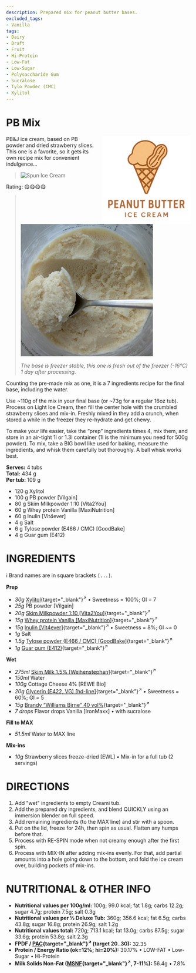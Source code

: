 ```yaml
---
description: Prepared mix for peanut butter bases.
excluded_tags:
- Vanilla
tags:
- Dairy
- Draft
- Fruit
- Hi-Protein
- Low-Fat
- Low-Sugar
- Polysaccharide Gum
- Sucralose
- Tylo Powder (CMC)
- Xylitol
---
```

# PB Mix
<img style="float: right; margin-left: 1.5em;" width=240 alt="Logo" src="https://raw.githubusercontent.com/jhermann/ice-creamery/refs/heads/main/recipes/PB%20Mix/pb-ice-cream-logo.png" />

PB&J ice cream, based on PB powder and dried strawberry slices.
This one is a favorite, so it gets its own recipe mix for convenient indulgence…

> <img width=360 alt="Spun Ice Cream" src="https://raw.githubusercontent.com/jhermann/ice-creamery/refs/heads/main/recipes/PB%20Mix/PB-Mix_2024-11-12_1.jpg" />

Rating: 😋😋😋😋

> <img width=360 alt="Spun Ice Cream" src="https://raw.githubusercontent.com/jhermann/ice-creamery/refs/heads/main/recipes/PB%20Mix/pb-mix_1day_16C.jpg" />
>
> *The base is freezer stable, this one is fresh out of the freezer (-16°C) 1 day after processing.*

Counting the pre-made mix as one, it is a 7 ingredients recipe for the final base, including the water.

Use ~110g of the mix in your final base (or ~73g for a regular 16oz tub).
Process on Light Ice Cream, then fill the center hole with the crumbled strawberry slices and mix-in.
Freshly mixed in they add a crunch, when stored a while in the freezer they re-hydrate and get chewy.

To make your life easier, take the “prep” ingredients times 4, mix them,
and store in an air-tight 1l or 1.3l container (1l is the minimum you need for 500g powder).
To mix, take a BIG bowl like used for baking, measure the ingredients,
and whisk them carefully but thoroughly. A ball whisk works best.

**Serves:** 4 tubs          
**Total:** 434 g          
**Per tub:** 109 g          

 * 120 g Xylitol
 * 100 g PB powder [Vilgain]
 * 80 g Skim Milkpowder 1:10 [Vita2You]
 * 60 g Whey protein Vanilla [MaxiNutrition]
 * 60 g Inulin [Vit4ever]
 * 4 g Salt
 * 6 g Tylose powder (E466 / CMC) [GoodBake]
 * 4 g Guar gum (E412)

# INGREDIENTS

ℹ️ Brand names are in square brackets `[...]`.

**Prep**

  - _30g_ [Xylitol](/ice-creamery/info/ingredients/#xylitol-e967){target="_blank"}<sup>↗</sup> • Sweetness = 100%; GI = 7
  - _25g_ PB powder [Vilgain]
  - _20g_ [Skim Milkpowder 1:10 \[Vita2You\]](/ice-creamery/info/ingredients/#skim-milk-powder-smp){target="_blank"}<sup>↗</sup>
  - _15g_ [Whey protein Vanilla \[MaxiNutrition\]](/ice-creamery/info/ingredients/#whey-protein){target="_blank"}<sup>↗</sup>
  - _15g_ [Inulin \[Vit4ever\]](/ice-creamery/info/ingredients/#inulin){target="_blank"}<sup>↗</sup> • Sweetness = 8%; GI ~= 0
  - _1g_ Salt
  - _1.5g_ [Tylose powder (E466 / CMC) \[GoodBake\]](/ice-creamery/info/ingredients/#carboxymethyl-cellulose-cmc-e466){target="_blank"}<sup>↗</sup>
  - _1g_ [Guar gum (E412)](/ice-creamery/info/ingredients/#guar-gum-e412){target="_blank"}<sup>↗</sup>

**Wet**

  - _275ml_ [Skim Milk 1.5% \[Weihenstephan\]](/ice-creamery/info/ingredients/#skim-milk){target="_blank"}<sup>↗</sup>
  - _150ml_ Water
  - _100g_ Cottage Cheese 4% [REWE Bio]
  - _20g_ [Glycerin (E422, VG) \[hd-line\]](/ice-creamery/info/ingredients/#vegetable-glycerin-glycerol-vg-e422){target="_blank"}<sup>↗</sup> • Sweetness = 60%; GI = 5
  - _15g_ [Brandy “Williams Birne” 40 vol%](/ice-creamery/info/ingredients/#alcohol-ethanol){target="_blank"}<sup>↗</sup>
  - _7 drops_ Flavor drops Vanilla [IronMaxx] • with sucralose

**Fill to MAX**

  - _51.5ml_ Water to MAX line

**Mix-ins**

  - _10g_ Strawberry slices freeze-dried [EWL] • Mix-in for a full tub (2 servings)

# DIRECTIONS

 1. Add "wet" ingredients to empty Creami tub.
 1. Add the prepared dry ingredients, and blend QUICKLY using an immersion blender on full speed.
 1. Add remaining ingredients (to the MAX line) and stir with a spoon.
 1. Put on the lid, freeze for 24h, then spin as usual. Flatten any humps before that.
 1. Process with RE-SPIN mode when not creamy enough after the first spin.
 1. Process with MIX-IN after adding mix-ins evenly. For that, add partial amounts into a hole going down to the bottom, and fold the ice cream over, building pockets of mix-ins.

# NUTRITIONAL & OTHER INFO
- **Nutritional values per 100g/ml:** 100g; 99.0 kcal; fat 1.8g; carbs 12.2g; sugar 4.7g; protein 7.5g; salt 0.3g
- **Nutritional values per ½ Deluxe Tub:** 360g; 356.6 kcal; fat 6.5g; carbs 43.8g; sugar 16.8g; protein 26.9g; salt 1.2g
- **Nutritional values total:** 720g; 713.1 kcal; fat 13.0g; carbs 87.5g; sugar 33.6g; protein 53.8g; salt 2.3g
- **FPDF / [PAC](/ice-creamery/info/glossary/#potere-anti-congelante-pac){target="_blank"}<sup>↗</sup> (target 20..30):** 32.35
- **Protein / Energy Ratio (ok=12%; hi=20%):** 30.17% • LOW-FAT • Low-Sugar • Hi-Protein
- **Milk Solids Non-Fat ([MSNF](/ice-creamery/info/glossary/#milk-solids-not-fat-msnf){target="_blank"}<sup>↗</sup>, 7-11%):** 56.4g • 7.8%
